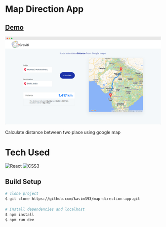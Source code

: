 # Map Direction App

## [Demo]()

<div align="center">
       <img src="https://raw.githubusercontent.com/kasim393/assets/main/map-direction/ss2.png">
</div>

Calculate distance between two place using google map

# Tech Used

![React](https://img.shields.io/badge/react-%2320232a.svg?style=for-the-badge&logo=react&logoColor=%2361DAFB)
![CSS3](https://img.shields.io/badge/css3-%231572B6.svg?style=for-the-badge&logo=css3&logoColor=white)

## Build Setup

```bash
# clone project
$ git clone https://github.com/kasim393/map-direction-app.git

# install dependencies and localhost
$ npm install
$ npm run dev

```
